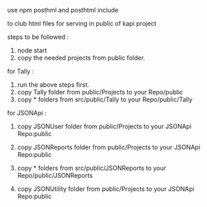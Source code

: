 use npm posthml and posthtml include

to club html files for serving in public of kapi project

steps to be followed :

1.  node start
2.  copy the needed projects from public folder.

for Tally :

1.  run the above steps first.
2.  copy Tally folder from public/Projects to your Repo/public
3.  copy * folders from src/public/Tally to your Repo/public/Tally


for JSONApi :

1.  copy JSONUser folder from public/Projects to your JSONApi Repo:public

2.  copy JSONReports folder from public/Projects to your JSONApi Repo:public
3.  copy * folders from src/public/JSONReports to your Repo/public/JSONReports

4.  copy JSONUtility folder from public/Projects to your JSONApi Repo:public


